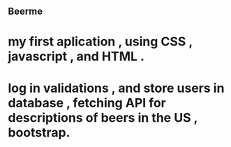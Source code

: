 ##  Beerme  ## 
#  my first aplication , using CSS , javascript , and HTML .
#  log in validations , and store users in database , fetching API for descriptions of beers in the US , bootstrap.
 
